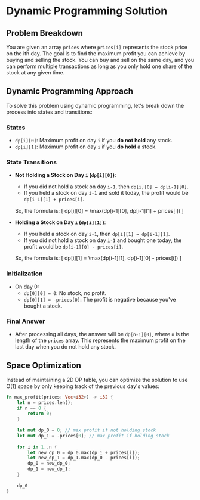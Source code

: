 # Dynamic Programming Solution

## Problem Breakdown

You are given an array `prices` where `prices[i]` represents the stock price on the ith day. The goal is to find the maximum profit you can achieve by buying and selling the stock. You can buy and sell on the same day, and you can perform multiple transactions as long as you only hold one share of the stock at any given time.

## Dynamic Programming Approach

To solve this problem using dynamic programming, let's break down the process into states and transitions:

### States

- `dp[i][0]`: Maximum profit on day `i` if you **do not hold** any stock.
- `dp[i][1]`: Maximum profit on day `i` if you **do hold** a stock.

### State Transitions

- **Not Holding a Stock on Day `i` (`dp[i][0]`)**:
  - If you did not hold a stock on day `i-1`, then `dp[i][0] = dp[i-1][0]`.
  - If you held a stock on day `i-1` and sold it today, the profit would be `dp[i-1][1] + prices[i]`.

  So, the formula is:
  \[
  dp[i][0] = \max(dp[i-1][0], dp[i-1][1] + prices[i])
  \]

- **Holding a Stock on Day `i` (`dp[i][1]`)**:
  - If you held a stock on day `i-1`, then `dp[i][1] = dp[i-1][1]`.
  - If you did not hold a stock on day `i-1` and bought one today, the profit would be `dp[i-1][0] - prices[i]`.

  So, the formula is:
  \[
  dp[i][1] = \max(dp[i-1][1], dp[i-1][0] - prices[i])
  \]

### Initialization

- On day 0:
  - `dp[0][0] = 0`: No stock, no profit.
  - `dp[0][1] = -prices[0]`: The profit is negative because you've bought a stock.

### Final Answer

- After processing all days, the answer will be `dp[n-1][0]`, where `n` is the length of the `prices` array. This represents the maximum profit on the last day when you do not hold any stock.

## Space Optimization

Instead of maintaining a 2D DP table, you can optimize the solution to use O(1) space by only keeping track of the previous day's values:

```rust
fn max_profit(prices: Vec<i32>) -> i32 {
    let n = prices.len();
    if n == 0 {
        return 0;
    }
    
    let mut dp_0 = 0; // max profit if not holding stock
    let mut dp_1 = -prices[0]; // max profit if holding stock
    
    for i in 1..n {
        let new_dp_0 = dp_0.max(dp_1 + prices[i]);
        let new_dp_1 = dp_1.max(dp_0 - prices[i]);
        dp_0 = new_dp_0;
        dp_1 = new_dp_1;
    }
    
    dp_0
}
